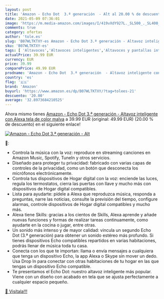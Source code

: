 ```yaml
---
layout: post
title: 'Amazon - Echo Dot  3.ª generación  - Alt al 20.00 % de descuento'
date: 2021-05-09 07:36:01
image: 'https://m.media-amazon.com/images/I/419vXdY927L._SL500_._SL400_.jpg'
comments: true
category: ofertas
author: 'tole.es'
slug: 'B07WLTKTXY-es Amazon - Echo Dot 3.ª generación - Altavoz inteligente con...'
sku: 'B07WLTKTXY-es'
tags: [ 'Altavoces','Altavoces inteligentes','Altavoces y pantallas inteligentes Echo','Dispositivos Amazon','Dispositivos Amazon y Accesorios','Electrónica','Equipos de audio y Hi-Fi','alexa','amazon', ]
actualPrice: 39.99 EUR
currency: EUR
price: 39.99
comparePrice: 49.99 EUR
prodname: 'Amazon - Echo Dot  3.ª generación  - Altavoz inteligente con Alexa  tela de color malva'
country: 'es'
flag: '🇪🇸'
brand: 'Amazon'
buyurl: 'https://www.amazon.es/dp/B07WLTKTXY/?tag=tolees-21'
descuento: '20.00'
average: '32.8973684210525'
---
```


Ahora mismo tienes [Amazon - Echo Dot  3.ª generación  - Altavoz inteligente con Alexa  tela de color malva](https://www.amazon.es/dp/B07WLTKTXY/?tag=tolees-21) a 39.99 EUR (original: 49.99 EUR) (20.00 %  de descuento) en el siguiente enlace!

[![Amazon - Echo Dot  3.ª generación  - Alt](https://m.media-amazon.com/images/I/419vXdY927L._SL500_._SL400_.jpg)](https://www.amazon.es/dp/B07WLTKTXY/?tag=tolees-21)

🔎:

- Controla la música con la voz: reproduce en streaming canciones en Amazon Music, Spotify, TuneIn y otros servicios.
- Diseñado para proteger tu privacidad: fabricado con varias capas de controles de la privacidad, como un botón que desconecta los micrófonos electrónicamente.
- Controla tus dispositivos de Hogar digital con la voz: enciende las luces, regula los termostatos, cierra las puertas con llave y mucho más con dispositivos de Hogar digital compatibles.
- Lista para ayudarte: pídele a Alexa que reproduzca música, responda a preguntas, narre las noticias, consulte la previsión del tiempo, configure alarmas, controle dispositivos de Hogar digital compatibles y mucho más.
- Alexa tiene Skills: gracias a los cientos de Skills, Alexa aprende y añade nuevas funciones y formas de realizar tareas continuamente, como ayudarte en la cocina o jugar, entre otras.
- Un sonido más intenso y de mayor calidad: vincula un segundo Echo Dot (3.ª generación) para obtener un sonido estéreo más profundo. Si tienes dispositivos Echo compatibles repartidos en varias habitaciones, podrás llenar de música toda tu casa.
- Conecta con los que te importan: llama o envía mensajes a cualquiera que tenga un dispositivo Echo, la app Alexa o Skype sin mover un dedo. Usa Drop In para conectar con otras habitaciones de tu hogar en las que tengas un dispositivo Echo compatible.
- Te presentamos el Echo Dot: nuestro altavoz inteligente más popular. Viene con un diseño con acabado en tela que se ajusta perfectamente a cualquier espacio pequeño.

[🛒 Visítala!!!](https://www.amazon.es/dp/B07WLTKTXY/?tag=tolees-21)

